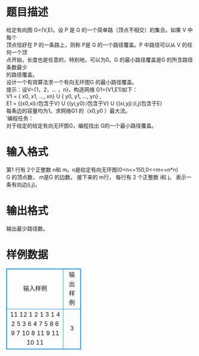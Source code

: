 # 

 
 # 题目描述 
给定有向图&nbsp;G=(V,E)。设&nbsp;P&nbsp;是&nbsp;G&nbsp;的一个简单路（顶点不相交）的集合。如果&nbsp;V&nbsp;中每个<BR>顶点恰好在&nbsp;P&nbsp;的一条路上，则称&nbsp;P是&nbsp;G&nbsp;的一个路径覆盖。P&nbsp;中路径可以从&nbsp;V&nbsp;的任何一个顶<BR>点开始，长度也是任意的，特别地，可以为0。G&nbsp;的最小路径覆盖是G&nbsp;的所含路径条数最少<BR>的路径覆盖。&nbsp;<BR>设计一个有效算法求一个有向无环图G&nbsp;的最小路径覆盖。&nbsp;<BR>提示：设V={1，2，...&nbsp;，n}，构造网络&nbsp;G1=(V1,E1)如下：&nbsp;<BR>V1&nbsp;=&nbsp;{&nbsp;x0,&nbsp;x1,&nbsp;...,&nbsp;xn}&nbsp;U&nbsp;{&nbsp;y0,&nbsp;y1,&nbsp;...,&nbsp;yn}&nbsp;,<BR>E1&nbsp;=&nbsp;{(x0,xi):i包含于V}&nbsp;U&nbsp;{(yi,y0):i包含于V}&nbsp;U&nbsp;{(xi,yj):(i,j)包含于E}<BR>每条边的容量均为1。求网络G1&nbsp;的（x0,y0&nbsp;）最大流。&nbsp;<BR>′编程任务：&nbsp;<BR>对于给定的给定有向无环图G，编程找出&nbsp;G的一个最小路径覆盖。&nbsp; 

 
 # 输入格式 
第1&nbsp;行有&nbsp;2个正整数&nbsp;n和&nbsp;m。n是给定有向无环图(0&lt;n&lt;=150,0&lt;=m&lt;=n*n)<BR>G&nbsp;的顶点数，&nbsp;m是G&nbsp;的边数。&nbsp;接下来的&nbsp;m行，&nbsp;每行有&nbsp;2&nbsp;个正整数&nbsp;i和&nbsp;j，&nbsp;表示一条有向边(i,j)。&nbsp; 

 
 # 输出格式 
输出最少路径数。 
# 样例数据
<style>
        table,table tr th, table tr td { border:1px solid #0094ff; }
        table { width: 200px; min-height: 25px; line-height: 25px; text-align: center; border-collapse: collapse;}   
    </style>
<table>
	<tr>
		<td>输入样例</td>
		<td>输出样例</td>
	</tr>
<tr><td>11 12 
1 2 
1 3 
1 4 
2 5 
3 6 
4 7 
5 8 
6 9 
7 10 
8 11 
9 11 
10 11 </td><td>3</td></tr></table>
